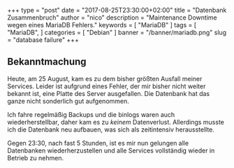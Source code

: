 +++
type = "post"
date = "2017-08-25T23:30:00+02:00"
title = "Datenbank Zusammenbruch"
author = "nico"
description = "Maintenance Downtime wegen eines MariaDB Fehlers."
keywords = [ "MariaDB" ]
tags = [
	"MariaDB",
]
categories = [ "Debian" ]
banner = "/banner/mariadb.png"
slug = "database failure"
+++
## Bekanntmachung
Heute, am 25 August, kam es zu dem bisher größten Ausfall meiner Services. Leider ist aufgrund eines Fehler, der mir bisher nicht weiter bekannt ist, eine Platte des Server ausgefallen. Die Datenbank hat das ganze nicht sonderlich gut aufgenommen.

Ich fahre regelmäßig Backups und die binlogs waren auch wiederherstellbar, daher kam es zu *keinem* Datenverlust. Allerdings musste ich die Datenbank neu aufbauen, was sich als zeitintensiv herausstellte.

Gegen 23:30, nach fast 5 Stunden, ist es mir nun gelungen alle Datenbanken wiederherzustellen und alle Services vollständig wieder in Betrieb zu nehmen.

